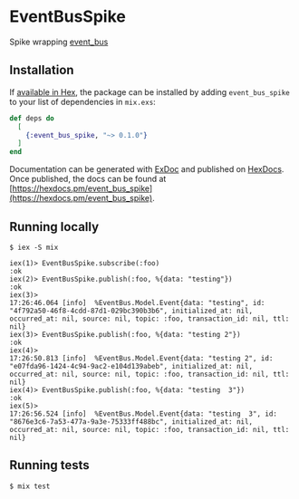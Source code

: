 # EventBusSpike

Spike wrapping [event_bus](https://github.com/otobus/event_bus)

## Installation

If [available in Hex](https://hex.pm/docs/publish), the package can be installed
by adding `event_bus_spike` to your list of dependencies in `mix.exs`:

```elixir
def deps do
  [
    {:event_bus_spike, "~> 0.1.0"}
  ]
end
```

Documentation can be generated with [ExDoc](https://github.com/elixir-lang/ex_doc)
and published on [HexDocs](https://hexdocs.pm). Once published, the docs can
be found at [https://hexdocs.pm/event_bus_spike](https://hexdocs.pm/event_bus_spike).

## Running locally

```iex
$ iex -S mix

iex(1)> EventBusSpike.subscribe(:foo)
:ok
iex(2)> EventBusSpike.publish(:foo, %{data: "testing"})
:ok
iex(3)>
17:26:46.064 [info]  %EventBus.Model.Event{data: "testing", id: "4f792a50-46f8-4cdd-87d1-029bc390b3b6", initialized_at: nil, occurred_at: nil, source: nil, topic: :foo, transaction_id: nil, ttl: nil}
iex(3)> EventBusSpike.publish(:foo, %{data: "testing 2"})
:ok
iex(4)>
17:26:50.813 [info]  %EventBus.Model.Event{data: "testing 2", id: "e07fda96-1424-4c94-9ac2-e104d139abeb", initialized_at: nil, occurred_at: nil, source: nil, topic: :foo, transaction_id: nil, ttl: nil}
iex(4)> EventBusSpike.publish(:foo, %{data: "testing  3"})
:ok
iex(5)>
17:26:56.524 [info]  %EventBus.Model.Event{data: "testing  3", id: "8676e3c6-7a53-477a-9a3e-75333ff488bc", initialized_at: nil, occurred_at: nil, source: nil, topic: :foo, transaction_id: nil, ttl: nil}
```

## Running tests

```shell
$ mix test
```
